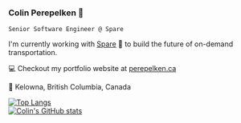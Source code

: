 ### Colin Perepelken 👋
`Senior Software Engineer @ Spare`

I'm currently working with [Spare](https://sparelabs.com/en) 🚌 to build the future of on-demand transportation.

💻 Checkout my portfolio website at [perepelken.ca](https://perepelken.ca)

🏡 Kelowna, British Columbia, Canada

[![Top Langs](https://github-readme-stats.vercel.app/api/top-langs/?username=colinperepelken&theme=dark)](https://github.com/anuraghazra/github-readme-stats)  
[![Colin's GitHub stats](https://github-readme-stats.vercel.app/api?username=colinperepelken&theme=github_dark&show_icons=true)](https://github.com/anuraghazra/github-readme-stats)  





<!--
**colinperepelken/colinperepelken** is a ✨ _special_ ✨ repository because its `README.md` (this file) appears on your GitHub profile.

Here are some ideas to get you started:

- 🔭 I’m currently working on ...
- 🌱 I’m currently learning ...
- 👯 I’m looking to collaborate on ...
- 🤔 I’m looking for help with ...
- 💬 Ask me about ...
- 📫 How to reach me: ...
- 😄 Pronouns: ...
- ⚡ Fun fact: ...
-->
